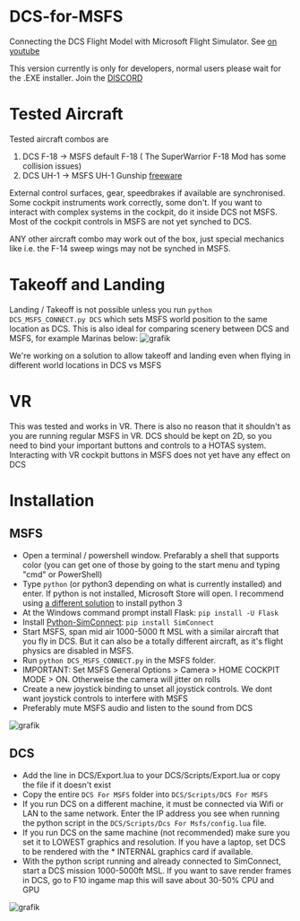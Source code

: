 # DCS-for-MSFS
Connecting the DCS Flight Model with Microsoft Flight Simulator.
See [on youtube](https://www.youtube.com/channel/UCZobogo5kNABPsUp_W4tU0Q)

This version currently is only for developers, normal users please wait for the .EXE installer.
Join the [DISCORD](https://discord.gg/j9WuCrsY8y)

# Tested Aircraft
Tested aircraft combos are
1. DCS F-18 -> MSFS default F-18 ( The SuperWarrior F-18 Mod has some collision issues)
2. DCS UH-1 -> MSFS UH-1 Gunship [freeware](https://fr.flightsim.to/file/24313/uh-1c-huey-gunship)

External control surfaces, gear, speedbrakes if available are synchronised. Some cockpit instruments work correctly, some don't.
If you want to interact with complex systems in the cockpit, do it inside DCS not MSFS. Most of the cockpit controls in MSFS are not yet synched to DCS.

ANY other aircraft combo may work out of the box, just special mechanics like i.e. the F-14 sweep wings may not be synched in MSFS.


# Takeoff and Landing
Landing / Takeoff is not possible unless you run `python DCS_MSFS_CONNECT.py DCS` which sets MSFS world position to the same location as DCS.
This is also ideal for comparing scenery between DCS and MSFS, for example Marinas below:
![grafik](https://user-images.githubusercontent.com/3744048/150657932-a38929c5-9a64-4694-91e6-93206b53697d.png)

We're working on a solution to allow takeoff and landing even when flying in different world locations in DCS vs MSFS

# VR
This was tested and works in VR. There is also no reason that it shouldn't as you are running regular MSFS in VR. DCS should be kept on 2D, so you need to bind your important buttons and controls to a HOTAS system. Interacting with VR cockpit buttons in MSFS does not yet have any effect on DCS



# Installation

## MSFS
* Open a terminal / powershell window. Prefarably a shell that supports color (you can get one of those by going to the start menu and typing "cmd" or PowerShell) 
* Type `python` (or python3 depending on what is currently installed) and enter. If python is not installed, Microsoft Store will open. I recommend using [a different solution](https://stackoverflow.com/a/57421906) to install python 3
* At the Windows command prompt install Flask: `pip install -U Flask`
* Install [Python-SimConnect](https://github.com/odwdinc/Python-SimConnect): `pip install SimConnect`
* Start MSFS, span mid air 1000-5000 ft MSL with a similar aircraft that you fly in DCS. But it can also be a totally different aircraft, as it's flight physics are disabled in MSFS.
* Run `python DCS_MSFS_CONNECT.py` in the MSFS folder.
* IMPORTANT: Set MSFS General Options > Camera > HOME COCKPIT MODE > ON. Otherweise the camera will jitter on rolls
* Create a new joystick binding to unset all joystick controls. We dont want joystick controls to interfere with MSFS
* Preferably mute MSFS audio and listen to the sound from DCS

![grafik](https://user-images.githubusercontent.com/3744048/150621920-9eb15a86-a0af-455a-a90a-6f6c51e3e4ac.png)


## DCS
* Add the line in DCS/Export.lua to your DCS/Scripts/Export.lua or copy the file if it doesn't exist
* Copy the entire `DCS For MSFS` folder into `DCS/Scripts/DCS For MSFS`
* If you run DCS on a different machine, it must be connected via Wifi or LAN to the same network. Enter the IP address you see when running the python script in the `DCS/Scripts/Dcs For Msfs/config.lua` file.
* If you run DCS on the same machine (not recommended) make sure you set it to LOWEST graphics and resolution. If you have a laptop, set DCS to be rendered with the * INTERNAL graphics card if available.
* With the python script running and already connected to SimConnect, start a DCS mission 1000-5000ft MSL. If you want to save render frames in DCS, go to F10 ingame map this will save about 30-50% CPU and GPU

![grafik](https://user-images.githubusercontent.com/3744048/150621954-1e6c6d76-51f6-4c3e-ba64-5a26ade57e83.png)



